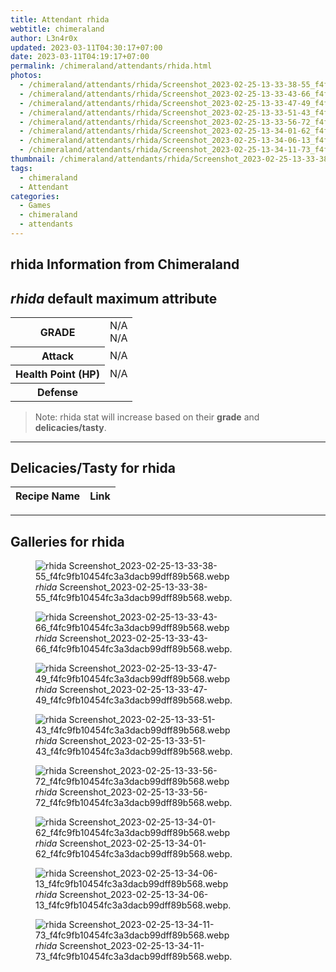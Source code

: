 ```yaml
---
title: Attendant rhida
webtitle: chimeraland
author: L3n4r0x
updated: 2023-03-11T04:30:17+07:00
date: 2023-03-11T04:19:17+07:00
permalink: /chimeraland/attendants/rhida.html
photos:
  - /chimeraland/attendants/rhida/Screenshot_2023-02-25-13-33-38-55_f4fc9fb10454fc3a3dacb99dff89b568.webp
  - /chimeraland/attendants/rhida/Screenshot_2023-02-25-13-33-43-66_f4fc9fb10454fc3a3dacb99dff89b568.webp
  - /chimeraland/attendants/rhida/Screenshot_2023-02-25-13-33-47-49_f4fc9fb10454fc3a3dacb99dff89b568.webp
  - /chimeraland/attendants/rhida/Screenshot_2023-02-25-13-33-51-43_f4fc9fb10454fc3a3dacb99dff89b568.webp
  - /chimeraland/attendants/rhida/Screenshot_2023-02-25-13-33-56-72_f4fc9fb10454fc3a3dacb99dff89b568.webp
  - /chimeraland/attendants/rhida/Screenshot_2023-02-25-13-34-01-62_f4fc9fb10454fc3a3dacb99dff89b568.webp
  - /chimeraland/attendants/rhida/Screenshot_2023-02-25-13-34-06-13_f4fc9fb10454fc3a3dacb99dff89b568.webp
  - /chimeraland/attendants/rhida/Screenshot_2023-02-25-13-34-11-73_f4fc9fb10454fc3a3dacb99dff89b568.webp
thumbnail: /chimeraland/attendants/rhida/Screenshot_2023-02-25-13-33-38-55_f4fc9fb10454fc3a3dacb99dff89b568.webp
tags:
  - chimeraland
  - Attendant
categories:
  - Games
  - chimeraland
  - attendants
---
```


<link
  rel="stylesheet"
  href="https://rawcdn.githack.com/dimaslanjaka/Web-Manajemen/870a349/css/bootstrap-5-3-0-alpha3-wrapper.css"
/>
<section id="bootstrap-wrapper">
  <div data-bs-theme="dark">
    <h2>rhida Information from Chimeraland</h2>
    <h2 id="attribute"><i>rhida</i> default maximum attribute</h2>
    <div class="row">
      <div class="col mb-2">
        <div class="card">
          <div class="card-body">
            <table>
              <tr>
                <th>GRADE</th>
                <td>N/A <br />N/A</td>
              </tr>
              <tr>
                <th>Attack</th>
                <td>N/A</td>
              </tr>
              <tr>
                <th>Health Point (HP)</th>
                <td>N/A</td>
              </tr>
              <tr>
                <th>Defense</th>
                <td></td>
              </tr>
            </table>
          </div>
        </div>
      </div>
    </div>
    <blockquote>
      Note: rhida stat will increase based on their <b>grade</b> and
      <b>delicacies/tasty</b>.
    </blockquote>
    <hr />
    <h2 id="delicacies">Delicacies/Tasty for rhida</h2>
    <div class="card">
      <div class="card-body">
        <div class="table-responsive">
          <table class="table table-striped">
            <thead>
              <tr>
                <th>Recipe Name</th>
                <th>Link</th>
              </tr>
            </thead>
            <tbody></tbody>
          </table>
        </div>
      </div>
    </div>
    <hr />
    <div id="gallery">
      <h2>Galleries for rhida</h2>
      <div class="row">
        <div class="col-lg-6 col-12">
          <figure>
            <img
              src="https://www.webmanajemen.com/chimeraland/attendants/rhida/Screenshot_2023-02-25-13-33-38-55_f4fc9fb10454fc3a3dacb99dff89b568.webp"
              alt="rhida Screenshot_2023-02-25-13-33-38-55_f4fc9fb10454fc3a3dacb99dff89b568.webp"
            />
            <figcaption>
              <i>rhida</i>
              Screenshot_2023-02-25-13-33-38-55_f4fc9fb10454fc3a3dacb99dff89b568.webp.
            </figcaption>
          </figure>
        </div>
        <div class="col-lg-6 col-12">
          <figure>
            <img
              src="https://www.webmanajemen.com/chimeraland/attendants/rhida/Screenshot_2023-02-25-13-33-43-66_f4fc9fb10454fc3a3dacb99dff89b568.webp"
              alt="rhida Screenshot_2023-02-25-13-33-43-66_f4fc9fb10454fc3a3dacb99dff89b568.webp"
            />
            <figcaption>
              <i>rhida</i>
              Screenshot_2023-02-25-13-33-43-66_f4fc9fb10454fc3a3dacb99dff89b568.webp.
            </figcaption>
          </figure>
        </div>
        <div class="col-lg-6 col-12">
          <figure>
            <img
              src="https://www.webmanajemen.com/chimeraland/attendants/rhida/Screenshot_2023-02-25-13-33-47-49_f4fc9fb10454fc3a3dacb99dff89b568.webp"
              alt="rhida Screenshot_2023-02-25-13-33-47-49_f4fc9fb10454fc3a3dacb99dff89b568.webp"
            />
            <figcaption>
              <i>rhida</i>
              Screenshot_2023-02-25-13-33-47-49_f4fc9fb10454fc3a3dacb99dff89b568.webp.
            </figcaption>
          </figure>
        </div>
        <div class="col-lg-6 col-12">
          <figure>
            <img
              src="https://www.webmanajemen.com/chimeraland/attendants/rhida/Screenshot_2023-02-25-13-33-51-43_f4fc9fb10454fc3a3dacb99dff89b568.webp"
              alt="rhida Screenshot_2023-02-25-13-33-51-43_f4fc9fb10454fc3a3dacb99dff89b568.webp"
            />
            <figcaption>
              <i>rhida</i>
              Screenshot_2023-02-25-13-33-51-43_f4fc9fb10454fc3a3dacb99dff89b568.webp.
            </figcaption>
          </figure>
        </div>
        <div class="col-lg-6 col-12">
          <figure>
            <img
              src="https://www.webmanajemen.com/chimeraland/attendants/rhida/Screenshot_2023-02-25-13-33-56-72_f4fc9fb10454fc3a3dacb99dff89b568.webp"
              alt="rhida Screenshot_2023-02-25-13-33-56-72_f4fc9fb10454fc3a3dacb99dff89b568.webp"
            />
            <figcaption>
              <i>rhida</i>
              Screenshot_2023-02-25-13-33-56-72_f4fc9fb10454fc3a3dacb99dff89b568.webp.
            </figcaption>
          </figure>
        </div>
        <div class="col-lg-6 col-12">
          <figure>
            <img
              src="https://www.webmanajemen.com/chimeraland/attendants/rhida/Screenshot_2023-02-25-13-34-01-62_f4fc9fb10454fc3a3dacb99dff89b568.webp"
              alt="rhida Screenshot_2023-02-25-13-34-01-62_f4fc9fb10454fc3a3dacb99dff89b568.webp"
            />
            <figcaption>
              <i>rhida</i>
              Screenshot_2023-02-25-13-34-01-62_f4fc9fb10454fc3a3dacb99dff89b568.webp.
            </figcaption>
          </figure>
        </div>
        <div class="col-lg-6 col-12">
          <figure>
            <img
              src="https://www.webmanajemen.com/chimeraland/attendants/rhida/Screenshot_2023-02-25-13-34-06-13_f4fc9fb10454fc3a3dacb99dff89b568.webp"
              alt="rhida Screenshot_2023-02-25-13-34-06-13_f4fc9fb10454fc3a3dacb99dff89b568.webp"
            />
            <figcaption>
              <i>rhida</i>
              Screenshot_2023-02-25-13-34-06-13_f4fc9fb10454fc3a3dacb99dff89b568.webp.
            </figcaption>
          </figure>
        </div>
        <div class="col-lg-6 col-12">
          <figure>
            <img
              src="https://www.webmanajemen.com/chimeraland/attendants/rhida/Screenshot_2023-02-25-13-34-11-73_f4fc9fb10454fc3a3dacb99dff89b568.webp"
              alt="rhida Screenshot_2023-02-25-13-34-11-73_f4fc9fb10454fc3a3dacb99dff89b568.webp"
            />
            <figcaption>
              <i>rhida</i>
              Screenshot_2023-02-25-13-34-11-73_f4fc9fb10454fc3a3dacb99dff89b568.webp.
            </figcaption>
          </figure>
        </div>
      </div>
    </div>
  </div>
</section>